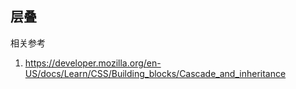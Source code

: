 ## 层叠


相关参考
1. https://developer.mozilla.org/en-US/docs/Learn/CSS/Building_blocks/Cascade_and_inheritance 




